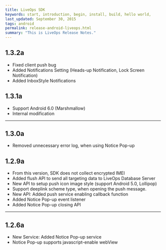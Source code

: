 ```yaml
---
title: LiveOps SDK
keywords: start, introduction, begin, install, build, hello world,
last_updated: September 30, 2015
tags: android
permalink: release-android-liveops.html
summary: "This is LiveOps Release Notes."
---
```

## 1.3.2a
* Fixed client push bug
* Added Notifications Setting (Heads-up Notification, Lock Screen Notification)
* Added InboxStyle Notifications

## 1.3.1a
* Support Android 6.0 (Marshmallow)
* Internal modification 

---

## 1.3.0a
* Removed unnecessary error log, when using Notice Pop-up

## 1.2.9a
* From this version, SDK does not collect encrypted IMEI
* Added flush API to send all targeting data to LiveOps Database Server
* New API to setup push icon image style (support Android 5.0, Lollipop)
* Support deeplink scheme type, when opening the push message.
* New API: Added push service enabling callback function
* Added Notice Pop-up event listener
* Added Notice Pop-up closing API

---

## 1.2.6a
* New Service: Added Notice Pop-up service
* Notice Pop-up supports javascript-enable webView
